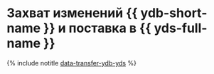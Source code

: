 # Захват изменений {{ ydb-short-name }} и поставка в {{ yds-full-name }}

{% include notitle [data-transfer-ydb-yds](../../_tutorials/dataplatform/data-transfer-ydb-yds.md) %}
